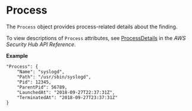 # Process<a name="asff-process"></a>

The `Process` object provides process\-related details about the finding\.

To view descriptions of `Process` attributes, see [ProcessDetails](https://docs.aws.amazon.com/securityhub/1.0/APIReference/API_ProcessDetails.html) in the *AWS Security Hub API Reference*\.

**Example**

```
"Process": {
    "Name": "syslogd",
    "Path": "/usr/sbin/syslogd",
    "Pid": 12345,
    "ParentPid": 56789,
    "LaunchedAt": "2018-09-27T22:37:31Z",
    "TerminatedAt": "2018-09-27T23:37:31Z"
}
```